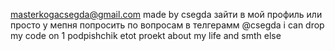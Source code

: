 masterkogacsegda@gmail.com
made by csegda
зайти в мой профиль или просто у мепня попросить 
по вопросам в телгерамм @csegda
i can drop my code on 1 podpishchik
etot proekt about my life and smth else
